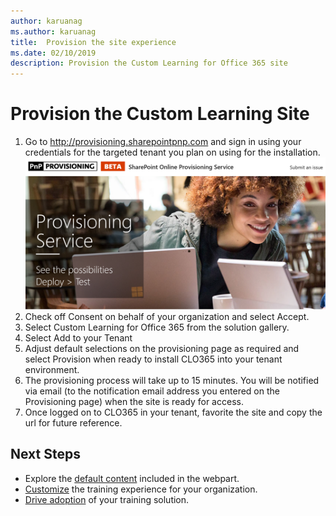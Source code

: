 ```yaml
---
author: karuanag
ms.author: karuanag
title:  Provision the site experience
ms.date: 02/10/2019
description: Provision the Custom Learning for Office 365 site 
---
```


# Provision the Custom Learning Site

1. Go to http://provisioning.sharepointpnp.com and sign in using your credentials for the targeted tenant you plan on using for the installation.
![pnphome.png](media/pnphome.png)
1. Check off Consent on behalf of your organization and select Accept.
1. Select Custom Learning for Office 365 from the solution gallery. 
1. Select Add to your Tenant 
1. Adjust default selections on the provisioning page as required and select Provision when ready to install CLO365 into your tenant environment.  
1. The provisioning process will take up to 15 minutes. You will be notified via email (to the notification email address you entered on the Provisioning page) when the site is ready for access. 
1. Once logged on to CLO365 in your tenant, favorite the site and copy the url for future reference.  


## Next Steps
- Explore the [default content](sitecontent.md) included in the webpart.
- [Customize](customization.md) the training experience for your organization.
- [Drive adoption](driveadoption.md) of your training solution.

